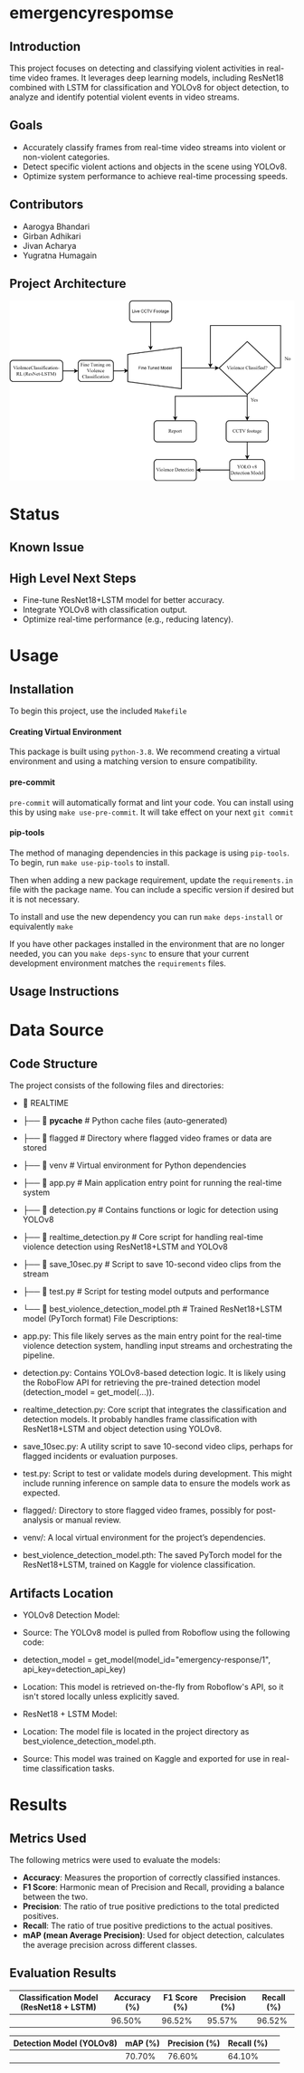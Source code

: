 # emergencyrespomse

## Introduction
This project focuses on detecting and classifying violent activities in real-time video frames. It leverages deep learning models, including ResNet18 combined with LSTM for classification and YOLOv8 for object detection, to analyze and identify potential violent events in video streams.
## Goals
- Accurately classify frames from real-time video streams into violent or non-violent categories.
- Detect specific violent actions and objects in the scene using YOLOv8.
- Optimize system performance to achieve real-time processing speeds.
## Contributors
- Aarogya Bhandari
- Girban Adhikari
- Jivan Acharya
- Yugratna Humagain
## Project Architecture
![Project Architecture](img/architecture.png)


# Status
## Known Issue
## High Level Next Steps
- Fine-tune ResNet18+LSTM model for better accuracy.
- Integrate YOLOv8 with classification output.
- Optimize real-time performance (e.g., reducing latency).

# Usage
## Installation
To begin this project, use the included `Makefile`

#### Creating Virtual Environment

This package is built using `python-3.8`. 
We recommend creating a virtual environment and using a matching version to ensure compatibility.

#### pre-commit

`pre-commit` will automatically format and lint your code. You can install using this by using
`make use-pre-commit`. It will take effect on your next `git commit`

#### pip-tools

The method of managing dependencies in this package is using `pip-tools`. To begin, run `make use-pip-tools` to install. 

Then when adding a new package requirement, update the `requirements.in` file with 
the package name. You can include a specific version if desired but it is not necessary. 

To install and use the new dependency you can run `make deps-install` or equivalently `make`

If you have other packages installed in the environment that are no longer needed, you can you `make deps-sync` to ensure that your current development environment matches the `requirements` files. 

## Usage Instructions


# Data Source
## Code Structure
The project consists of the following files and directories:

- 📂 REALTIME
- ├── 📂 __pycache__          # Python cache files (auto-generated)
- ├── 📂 flagged              # Directory where flagged video frames or data are stored
- ├── 📂 venv                 # Virtual environment for Python dependencies
- ├── 📄 app.py               # Main application entry point for running the real-time system
- ├── 📄 detection.py         # Contains functions or logic for detection using YOLOv8
- ├── 📄 realtime_detection.py # Core script for handling real-time violence detection using ResNet18+LSTM and YOLOv8
- ├── 📄 save_10sec.py        # Script to save 10-second video clips from the stream
- ├── 📄 test.py              # Script for testing model outputs and performance
- └── 📄 best_violence_detection_model.pth # Trained ResNet18+LSTM model (PyTorch format)
File Descriptions:
- app.py: This file likely serves as the main entry point for the real-time violence detection system, handling input streams and orchestrating the pipeline.

- detection.py: Contains YOLOv8-based detection logic. It is likely using the RoboFlow API for retrieving the pre-trained detection model (detection_model = get_model(...)).

- realtime_detection.py: Core script that integrates the classification and detection models. It probably handles frame classification with ResNet18+LSTM and object detection using YOLOv8.

- save_10sec.py: A utility script to save 10-second video clips, perhaps for flagged incidents or evaluation purposes.

- test.py: Script to test or validate models during development. This might include running inference on sample data to ensure the models work as expected.

- flagged/: Directory to store flagged video frames, possibly for post-analysis or manual review.

- venv/: A local virtual environment for the project’s dependencies.

- best_violence_detection_model.pth: The saved PyTorch model for the ResNet18+LSTM, trained on Kaggle for violence classification.
## Artifacts Location
- YOLOv8 Detection Model:

- Source: The YOLOv8 model is pulled from Roboflow using the following code:
- detection_model = get_model(model_id="emergency-response/1", api_key=detection_api_key)
- Location: This model is retrieved on-the-fly from Roboflow's API, so it isn't stored locally unless explicitly saved.
- ResNet18 + LSTM Model:

- Location: The model file is located in the project directory as best_violence_detection_model.pth.
- Source: This model was trained on Kaggle and exported for use in real-time classification tasks.
# Results
## Metrics Used
The following metrics were used to evaluate the models:

- **Accuracy**: Measures the proportion of correctly classified instances.
- **F1 Score**: Harmonic mean of Precision and Recall, providing a balance between the two.
- **Precision**: The ratio of true positive predictions to the total predicted positives.
- **Recall**: The ratio of true positive predictions to the actual positives.
- **mAP (mean Average Precision)**: Used for object detection, calculates the average precision across different classes.

## Evaluation Results

| Classification Model (ResNet18 + LSTM) | Accuracy (%) | F1 Score (%) | Precision (%) | Recall (%) |
|----------------------------------------|--------------|--------------|---------------|------------|
|                                        | 96.50%       | 96.52%       | 95.57%        | 96.52%     |

| Detection Model (YOLOv8)               | mAP (%)      | Precision (%)| Recall (%)    |            |
|----------------------------------------|--------------|--------------|---------------|------------|
|                                        | 70.70%       | 76.60%       | 64.10%        |            |